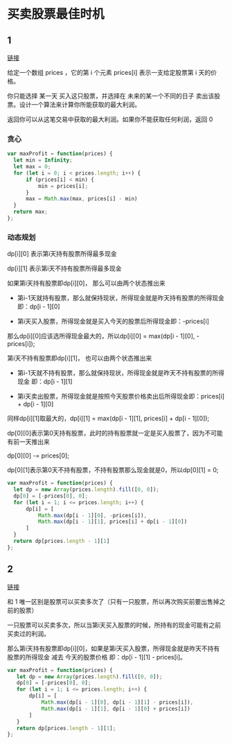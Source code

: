 # 买卖股票最佳时机

## 1

[链接](https://leetcode.cn/problems/best-time-to-buy-and-sell-stock/)  

给定一个数组 prices ，它的第 i 个元素 prices[i] 表示一支给定股票第 i 天的价格。

你只能选择 某一天 买入这只股票，并选择在 未来的某一个不同的日子 卖出该股票。设计一个算法来计算你所能获取的最大利润。

返回你可以从这笔交易中获取的最大利润。如果你不能获取任何利润，返回 0 

### 贪心

```js
var maxProfit = function(prices) {
  let min = Infinity;
  let max = 0;
  for (let i = 0; i < prices.length; i++) {
      if (prices[i] < min) {
          min = prices[i];
      }
      max = Math.max(max, prices[i] - min)
  }
  return max;
};
```

### 动态规划

dp[i][0] 表示第i天持有股票所得最多现金 

dp[i][1] 表示第i天不持有股票所得最多现金


如果第i天持有股票即dp[i][0]， 那么可以由两个状态推出来   

- 第i-1天就持有股票，那么就保持现状，所得现金就是昨天持有股票的所得现金 即：dp[i - 1][0]    

- 第i天买入股票，所得现金就是买入今天的股票后所得现金即：-prices[i]

那么dp[i][0]应该选所得现金最大的，所以dp[i][0] = max(dp[i - 1][0], -prices[i]);      


第i天不持有股票即dp[i][1]， 也可以由两个状态推出来   

- 第i-1天就不持有股票，那么就保持现状，所得现金就是昨天不持有股票的所得现金 即：dp[i - 1][1]   

- 第i天卖出股票，所得现金就是按照今天股票价格卖出后所得现金即：prices[i] + dp[i - 1][0]      


同样dp[i][1]取最大的，dp[i][1] = max(dp[i - 1][1], prices[i] + dp[i - 1][0]);   

dp[0][0]表示第0天持有股票，此时的持有股票就一定是买入股票了，因为不可能有前一天推出来    

dp[0][0] -= prices[0];

dp[0][1]表示第0天不持有股票，不持有股票那么现金就是0，所以dp[0][1] = 0;


```js
var maxProfit = function(prices) {
  let dp = new Array(prices.length).fill([0, 0]);
  dp[0] = [-prices[0], 0];
  for (let i = 1; i <= prices.length; i++) {
      dp[i] = [
          Math.max(dp[i - 1][0], -prices[i]),
          Math.max(dp[i - 1][1], prices[i] + dp[i - 1][0])
      ]
  }
  return dp[prices.length - 1][1]
};
```

## 2

[链接](https://leetcode.cn/problems/best-time-to-buy-and-sell-stock-ii/description/)   

和 1 唯一区别是股票可以买卖多次了（只有一只股票，所以再次购买前要出售掉之前的股票）

一只股票可以买卖多次，所以当第i天买入股票的时候，所持有的现金可能有之前买卖过的利润。   

那么第i天持有股票即dp[i][0]，如果是第i天买入股票，所得现金就是昨天不持有股票的所得现金 减去 今天的股票价格 即：dp[i - 1][1] - prices[i]。

```js
var maxProfit = function(prices) {
   let dp = new Array(prices.length).fill([0, 0]);
   dp[0] = [-prices[0], 0];
   for (let i = 1; i <= prices.length; i++) {
       dp[i] = [
           Math.max(dp[i - 1][0], dp[i - 1][1] - prices[i]),
           Math.max(dp[i - 1][1], dp[i - 1][0] + prices[i])
       ]
   }
   return dp[prices.length - 1][1];
};
```